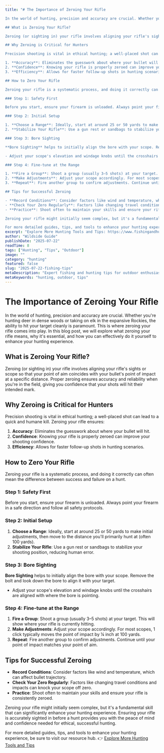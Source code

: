 ```yaml
---
title: "# The Importance of Zeroing Your Rifle

In the world of hunting, precision and accuracy are crucial. Whether you're hunting deer in dense woods or taking on elk in the expansive Rockies, the ability to hit your target cleanly is paramount. This is where zeroing your rifle comes into play. In this blog post, we will explore what zeroing your rifle means, why it's essential, and how you can effectively do it yourself to enhance your hunting experience.

## What is Zeroing Your Rifle?

Zeroing (or sighting in) your rifle involves aligning your rifle's sights or scope so that your point of aim coincides with your bullet's point of impact at a specific distance. Proper zeroing ensures accuracy and reliability when you're in the field, giving you confidence that your shots will hit their intended mark.

## Why Zeroing is Critical for Hunters

Precision shooting is vital in ethical hunting; a well-placed shot can lead to a quick and humane kill. Zeroing your rifle ensures:

1. **Accuracy**: Eliminates the guesswork about where your bullet will hit.
2. **Confidence**: Knowing your rifle is properly zeroed can improve your shooting confidence.
3. **Efficiency**: Allows for faster follow-up shots in hunting scenarios.

## How to Zero Your Rifle

Zeroing your rifle is a systematic process, and doing it correctly can often mean the difference between success and failure on a hunt.

### Step 1: Safety First

Before you start, ensure your firearm is unloaded. Always point your firearm in a safe direction and follow all safety protocols.

### Step 2: Initial Setup

1. **Choose a Range**: Ideally, start at around 25 or 50 yards to make initial adjustments, then move to the distance you'll primarily hunt at (often 100 yards).
2. **Stabilize Your Rifle**: Use a gun rest or sandbags to stabilize your shooting position, reducing human error.

### Step 3: Bore Sighting

**Bore Sighting** helps to initially align the bore with your scope. Remove the bolt and look down the bore to align it with your target.

- Adjust your scope's elevation and windage knobs until the crosshairs are aligned with where the bore is pointing.

### Step 4: Fine-tune at the Range

1. **Fire a Group**: Shoot a group (usually 3–5 shots) at your target. This will show where your rifle is currently hitting.
2. **Make Adjustments**: Adjust your scope accordingly. For most scopes, 1 click typically moves the point of impact by ¼ inch at 100 yards.
3. **Repeat**: Fire another group to confirm adjustments. Continue until your point of impact matches your point of aim.

## Tips for Successful Zeroing

- **Record Conditions**: Consider factors like wind and temperature, which can affect bullet trajectory.
- **Check Your Zero Regularly**: Factors like changing travel conditions and impacts can knock your scope off zero.
- **Practice**: Shoot often to maintain your skills and ensure your rifle is consistently zeroed.

Zeroing your rifle might initially seem complex, but it's a fundamental skill that can significantly enhance your hunting experience. Ensuring your rifle is accurately sighted in before a hunt provides you with the peace of mind and confidence needed for ethical, successful hunting.

For more detailed guides, tips, and tools to enhance your hunting experience, be sure to visit our resource hub. 👉 [Explore More Hunting Tools and Tips](https://www.fishingandhuntingtips.com/tools)"
excerpt: "Explore More Hunting Tools and Tips: https://www.fishingandhuntingtips.com/tools."
author: "Wildside Guide"
publishDate: "2025-07-22"
readTime: 8
tags: ["Hunting", "Tips", "Outdoor"]
image: ""
category: "hunting"
featured: false
slug: "2025-07-22-fishing-tips"
metaDescription: "Expert fishing and hunting tips for outdoor enthusiasts"
metaKeywords: "hunting, outdoor, tips"
---
```

# The Importance of Zeroing Your Rifle

In the world of hunting, precision and accuracy are crucial. Whether you're hunting deer in dense woods or taking on elk in the expansive Rockies, the ability to hit your target cleanly is paramount. This is where zeroing your rifle comes into play. In this blog post, we will explore what zeroing your rifle means, why it's essential, and how you can effectively do it yourself to enhance your hunting experience.

## What is Zeroing Your Rifle?

Zeroing (or sighting in) your rifle involves aligning your rifle's sights or scope so that your point of aim coincides with your bullet's point of impact at a specific distance. Proper zeroing ensures accuracy and reliability when you're in the field, giving you confidence that your shots will hit their intended mark.

## Why Zeroing is Critical for Hunters

Precision shooting is vital in ethical hunting; a well-placed shot can lead to a quick and humane kill. Zeroing your rifle ensures:

1. **Accuracy**: Eliminates the guesswork about where your bullet will hit.
2. **Confidence**: Knowing your rifle is properly zeroed can improve your shooting confidence.
3. **Efficiency**: Allows for faster follow-up shots in hunting scenarios.

## How to Zero Your Rifle

Zeroing your rifle is a systematic process, and doing it correctly can often mean the difference between success and failure on a hunt.

### Step 1: Safety First

Before you start, ensure your firearm is unloaded. Always point your firearm in a safe direction and follow all safety protocols.

### Step 2: Initial Setup

1. **Choose a Range**: Ideally, start at around 25 or 50 yards to make initial adjustments, then move to the distance you'll primarily hunt at (often 100 yards).
2. **Stabilize Your Rifle**: Use a gun rest or sandbags to stabilize your shooting position, reducing human error.

### Step 3: Bore Sighting

**Bore Sighting** helps to initially align the bore with your scope. Remove the bolt and look down the bore to align it with your target.

- Adjust your scope's elevation and windage knobs until the crosshairs are aligned with where the bore is pointing.

### Step 4: Fine-tune at the Range

1. **Fire a Group**: Shoot a group (usually 3–5 shots) at your target. This will show where your rifle is currently hitting.
2. **Make Adjustments**: Adjust your scope accordingly. For most scopes, 1 click typically moves the point of impact by ¼ inch at 100 yards.
3. **Repeat**: Fire another group to confirm adjustments. Continue until your point of impact matches your point of aim.

## Tips for Successful Zeroing

- **Record Conditions**: Consider factors like wind and temperature, which can affect bullet trajectory.
- **Check Your Zero Regularly**: Factors like changing travel conditions and impacts can knock your scope off zero.
- **Practice**: Shoot often to maintain your skills and ensure your rifle is consistently zeroed.

Zeroing your rifle might initially seem complex, but it's a fundamental skill that can significantly enhance your hunting experience. Ensuring your rifle is accurately sighted in before a hunt provides you with the peace of mind and confidence needed for ethical, successful hunting.

For more detailed guides, tips, and tools to enhance your hunting experience, be sure to visit our resource hub. 👉 [Explore More Hunting Tools and Tips](https://www.fishingandhuntingtips.com/tools)